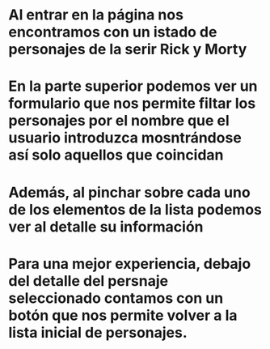 # Al entrar en la página nos encontramos con un istado de personajes de la serir Rick y Morty
# En la parte superior podemos ver un formulario que nos permite filtar los personajes por el nombre que el usuario introduzca mosntrándose así solo aquellos que coincidan
# Además, al pinchar sobre cada uno de los elementos de la lista podemos ver al detalle su información
# Para una mejor experiencia, debajo del detalle del persnaje seleccionado contamos con un botón que nos permite volver a la lista inicial de personajes.